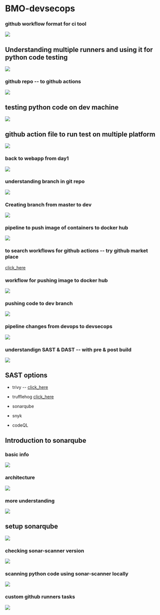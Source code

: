 # BMO-devsecops

### github workflow format for ci tool 

<img src="rev1.png">

## Understanding multiple runners and using it for python code testing

<img src="clone1.png">

### github repo -- to github actions 

<img src="actions1.png">

## testing python code on dev machine 

<img src="pytest.png">

## github action file to run test on multiple platform 

<img src="platf.png">

### back to webapp from day1

<img src="day1.png">

### understanding branch in git repo

<img src="br.png">

### Creating branch from master to dev 

<img src="br1.png">

### pipeline to push image of containers to docker hub 

<img src="push.png">

### to search workflows for github actions -- try github market place

[click_here](https://github.com/marketplace/)


### workflow for pushing image to docker hub 

<img src="w1p1.png">

### pushing code to dev branch 

<img src="pushdev.png">

### pipeline changes from devops to devsecops 

<img src="pipe1.png">

### understandign SAST & DAST -- with pre & post build 

<img src="prep.png">

## SAST options 

- trivy -- 
[click_here](https://github.com/aquasecurity/trivy)

- trufflehog
[click_here](https://github.com/trufflesecurity/trufflehog)
- sonarqube 
- snyk 
- codeQL

## Introduction to sonarqube 

### basic info

<img src="sonarb.png">

### architecture 

<img src="sonar-server.png">

### more understanding 

<img src="ud.png">


## setup sonarqube 

<img src="setup.png">

### checking sonar-scanner version 

<img src="scan1.png">

### scanning python code using sonar-scanner locally 

<img src="scan2.png">

### custom github runners  tasks

<img src="tasks.png">








